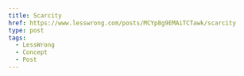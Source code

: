 ```yaml
---
title: Scarcity
href: https://www.lesswrong.com/posts/MCYp8g9EMAiTCTawk/scarcity
type: post
tags:
  - LessWrong
  - Concept
  - Post
---
```


